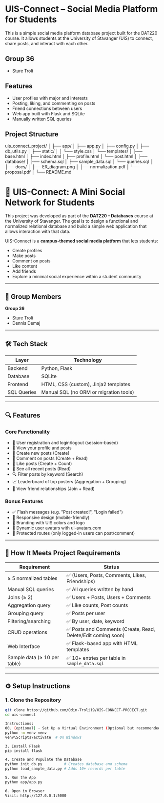 # UIS-Connect – Social Media Platform for Students

This is a simple social media platform database project built for the DAT220 course. It allows students at the University of Stavanger (UIS) to connect, share posts, and interact with each other.

##  Group 36
- Sture Troli  


##  Features
- User profiles with major and interests
- Posting, liking, and commenting on posts
- Friend connections between users
- Web app built with Flask and SQLite
- Manually written SQL queries

##  Project Structure
uis_connect_project/ │ ├── app/ │ ├── app.py │ ├── config.py │ ├── db_utils.py │ ├── static/ │ │ └── style.css │ └── templates/ │ ├── base.html │ ├── index.html │ ├── profile.html │ └── post.html │ ├── database/ │ ├── schema.sql │ ├── sample_data.sql │ └── queries.sql │ ├── docs/ │ ├── ER_diagram.png │ ├── normalization.pdf │ └── proposal.pdf │ └── README.md

# 📘 UIS-Connect: A Mini Social Network for Students

This project was developed as part of the **DAT220 – Databases** course at the University of Stavanger. The goal is to design a functional and normalized relational database and build a simple web application that allows interaction with that data.

UIS-Connect is a **campus-themed social media platform** that lets students:
- Create profiles
- Make posts
- Comment on posts
- Like content
- Add friends
- Explore a minimal social experience within a student community

---

## 👥 Group Members
**Group 36**
- Sture Troli
- Dennis Demaj

---

## 🛠 Tech Stack

| Layer         | Technology        |
|--------------|-------------------|
| Backend       | Python, Flask     |
| Database      | SQLite            |
| Frontend      | HTML, CSS (custom), Jinja2 templates |
| SQL Queries   | Manual SQL (no ORM or migration tools) |

---

## 🔍 Features

### Core Functionality
- 🔐 User registration and login/logout (session-based)
- 🧑 View your profile and posts
- 📝 Create new posts (Create)
- 💬 Comment on posts (Create + Read)
- 🧡 Like posts (Create + Count)
- 📑 See all recent posts (Read)
- 🔍 Filter posts by keyword (Search)
- 📈 Leaderboard of top posters (Aggregation + Grouping)
- 👥 View friend relationships (Join + Read)

### Bonus Features
- ✅ Flash messages (e.g. "Post created!", "Login failed")
- 📱 Responsive design (mobile-friendly)
- 🎨 Branding with UIS colors and logo
- 👤 Dynamic user avatars with ui-avatars.com
- 🔐 Protected routes (only logged-in users can post/comment)

---

## 🧠 How It Meets Project Requirements

| Requirement                  | Status      |
|----------------------------- |-------------|
| ≥ 5 normalized tables        | ✅ (Users, Posts, Comments, Likes, Friendships) |
| Manual SQL queries           | ✅ All queries written by hand |
| Joins (≥ 2)                  | ✅ Users + Posts, Users + Comments |
| Aggregation query            | ✅ Like counts, Post counts |
| Grouping query               | ✅ Posts per user |
| Filtering/searching          | ✅ By user, date, keyword |
| CRUD operations              | ✅ Posts and Comments (Create, Read, Delete/Edit coming soon) |
| Web Interface                | ✅ Flask-based app with HTML templates |
| Sample data (≥ 10 per table) | ✅ 10+ entries per table in `sample_data.sql` |

---

## ⚙️ Setup Instructions

### 1. Clone the Repository

```bash
git clone https://github.com/Odin-Troli19/UIS-CONNECT-PROJECT.git
cd uis-connect

Instructions:
00. (optional) - Set Up a Virtual Environment (Optional but recommended)
python -m venv venv
venv\Scripts\activate  # On Windows

3. Install Flask
pip install flask

4. Create and Populate the Database
python init_db.py          # Creates database and schema
python load_sample_data.py # Adds 10+ records per table

5. Run the App
python app/app.py

6. Open in Browser
Visit: http://127.0.0.1:5000

